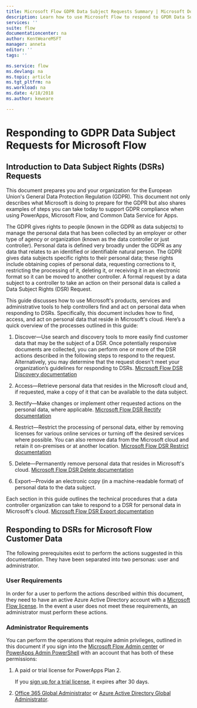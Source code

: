 ```yaml
---
title: Microsoft Flow GDPR Data Subject Requests Summary | Microsoft Docs
description: Learn how to use Microsoft Flow to respond to GPDR Data Subject Requests.  
services: ''
suite: flow
documentationcenter: na
author: KentWeareMSFT
manager: anneta
editor: ''
tags: ''

ms.service: flow
ms.devlang: na
ms.topic: article
ms.tgt_pltfrm: na
ms.workload: na
ms.date: 4/18/2018
ms.author: keweare

---
```

# Responding to GDPR Data Subject Requests for Microsoft Flow

## Introduction to Data Subject Rights (DSRs) Requests

This document prepares you and your organization for the European Union's General Data Protection Regulation (GDPR). This document not only describes what Microsoft is doing to prepare for the GDPR but also shares examples of steps you can take today to support GDPR compliance when using PowerApps, Microsoft Flow, and Common Data Service for Apps.

The GDPR gives rights to people (known in the GDPR as data subjects) to manage the personal data that has been collected by an employer or other type of agency or organization (known as the data controller or just controller). Personal data is defined very broadly under the GDPR as any data that relates to an identified or identifiable natural person. The GDPR gives data subjects specific rights to their personal data; these rights include obtaining copies of personal data, requesting corrections to it, restricting the processing of it, deleting it, or receiving it in an electronic format so it can be moved to another controller. A formal request by a data subject to a controller to take an action on their personal data is called a Data Subject Rights (DSR) Request.

This guide discusses how to use Microsoft's products, services and administrative tools to help controllers find and act on personal data when responding to DSRs. Specifically, this document includes how to find, access, and act on personal data that reside in Microsoft's cloud. Here’s a quick overview of the processes outlined in this guide:

1. Discover—Use search and discovery tools to more easily find customer data that may be the subject of a DSR. Once potentially responsive documents are collected, you can perform one or more of the DSR actions described in the following steps to respond to the request. Alternatively, you may determine that the request doesn't meet your organization’s guidelines for responding to DSRs. [Microsoft Flow DSR Discovery documentation](gdpr-dsr-discovery.md)

1. Access—Retrieve personal data that resides in the Microsoft cloud and, if requested, make a copy of it that can be available to the data subject.

1. Rectify—Make changes or implement other requested actions on the personal data, where applicable. [Microsoft Flow DSR Rectify documentation](gdpr-dsr-rectify.md)

1. Restrict—Restrict the processing of personal data, either by removing licenses for various online services or turning off the desired services where possible. You can also remove data from the Microsoft cloud and retain it on-premises or at another location. [Microsoft Flow DSR Restrict documentation](gdpr-dsr-restrict.md)

1. Delete—Permanently remove personal data that resides in Microsoft's cloud. [Microsoft Flow DSR Delete documentation](gdpr-dsr-delete.md)

1. Export—Provide an electronic copy (in a machine-readable format) of personal data to the data subject.

Each section in this guide outlines the technical procedures that a data controller organization can take to respond to a DSR for personal data in Microsoft's cloud. [Microsoft Flow DSR Export documentation](gdpr-dsr-export.md)

## Responding to DSRs for Microsoft Flow Customer Data

The following prerequisites exist to perform the actions suggested in this documentation.  They have been separated into two personas: user and administrator.

### User Requirements

In order for a user to perform the actions described within this document, they need to have an active Azure Active Directory account with a [Microsoft Flow license](https://preview.flow.microsoft.com/pricing/). In the event a user does not meet these requirements, an administrator must perform these actions.

### Administrator Requirements

You can perform the operations that require admin privileges, outlined in this document if you sign into the [Microsoft Flow Admin center](https://admin.flow.microsoft.com/)  or [PowerApps Admin PowerShell](https://go.microsoft.com/fwlink/?linkid=871804) with an account that has both of these permissions:

1. A paid or trial license for PowerApps Plan 2.

    If you [sign up for a trial license](http://web.powerapps.com/trial), it expires after 30 days.

1. [Office 365 Global Administrator](https://support.office.com/article/assign-admin-roles-in-office-365-for-business-eac4d046-1afd-4f1a-85fc-8219c79e1504) or [Azure Active Directory Global Administrator](https://docs.microsoft.com/azure/active-directory/active-directory-assign-admin-roles-azure-portal).
